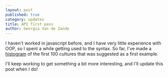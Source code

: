 ```yaml
---
layout: post
published: true
category: updates
title: API first pass
author: Georgia Van de Zande
---
```

I haven't worked in javascript before, and I have very little experience with OOP, so I spent a while getting used to the syntax. So far, I've made a [histogram](https://editor.p5js.org/gdvdz/full/lGmmpe9Eb) of the first 100 cultures that was suggested as a first example.

I'll keep working to get something a bit more interesting, and I'll update this post when I do!